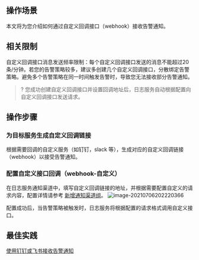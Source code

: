 ## 操作场景

本文将为您介绍如何通过自定义回调接口（webhook）接收告警通知。

## 相关限制

自定义回调接口消息发送频率限制：每个自定义回调接口发送的消息不能超过20条/分钟。若您的告警策略较多，建议多创建几个自定义回调接口，分散绑定告警策略。避免多个告警策略在同一时间触发告警时，导致您无法接收部分告警通知。

>? 您成功创建自定义回调接口并设置回调地址后，日志服务自动根据配置向自定义回调接口发送请求。
>

## 操作步骤


### 为目标服务生成自定义回调链接

根据需要回调的自定义服务（如钉钉，slack 等），生成对应的自定义回调链接（webhook）以接受告警通知。

### 配置自定义接口回调（webhook-自定义）

在日志服务通知渠道中，填写自定义回调链接的地址，并根据需要配置自定义的请求内容，配置详情请参考 [新增通知渠道组](https://cloud.tencent.com/document/product/614/59661#.E6.96.B0.E5.A2.9E.E9.80.9A.E7.9F.A5.E6.B8.A0.E9.81.93.E7.BB.84)。
![image-20210706202220366](https://main.qcloudimg.com/raw/409e1db50f1bfdcb7ed90585d5e6671f.png)

配置成功后，当告警策略被触发时，日志服务将根据配置的请求格式调用自定义接口。

## 最佳实践

[使用钉钉或飞书接收告警通知](https://cloud.tencent.com/document/product/614/66236)
